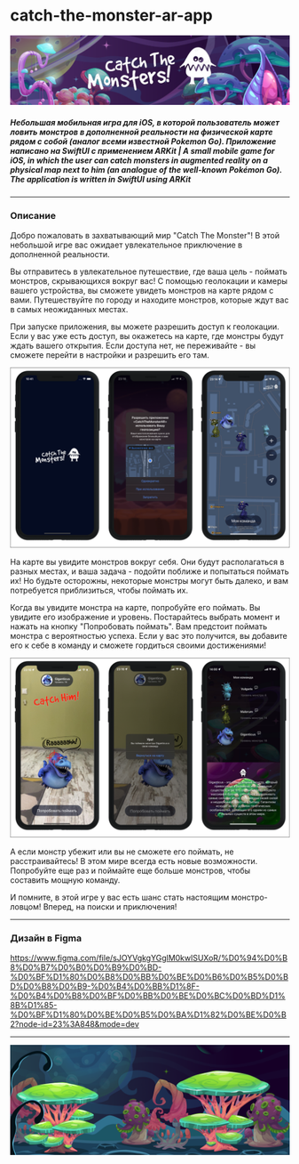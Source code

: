 # catch-the-monster-ar-app
![Alt-текст](https://github.com/Ka4aH4uk/catch-the-monster-ar-app/blob/master/banner.png?raw=true)

##### Небольшая мобильная игра для iOS, в которой пользователь может ловить монстров в дополненной реальности на физической карте рядом с собой (аналог всеми известной Pokemon Go). Приложение написано на SwiftUI с применением ARKit | A small mobile game for iOS, in which the user can catch monsters in augmented reality on a physical map next to him (an analogue of the well-known Pokémon Go). The application is written in SwiftUI using ARKit
____
### Описание

Добро пожаловать в захватывающий мир "Catch The Monster"! В этой небольшой игре вас ожидает увлекательное приключение в дополненной реальности.

Вы отправитесь в увлекательное путешествие, где ваша цель - поймать монстров, скрывающихся вокруг вас! С помощью геолокации и камеры вашего устройства, вы сможете увидеть монстров на карте рядом с вами. Путешествуйте по городу и находите монстров, которые ждут вас в самых неожиданных местах.

При запуске приложения, вы можете разрешить доступ к геолокации. Если у вас уже есть доступ, вы окажетесь на карте, где монстры будут ждать вашего открытия. Если доступа нет, не переживайте - вы сможете перейти в настройки и разрешить его там.

<img src="https://github.com/Ka4aH4uk/catch-the-monster-ar-app/blob/master/catchTheMonsterScreenshot1.png?raw=true"> 

На карте вы увидите монстров вокруг себя. Они будут располагаться в разных местах, и ваша задача - подойти поближе и попытаться поймать их! Но будьте осторожны, некоторые монстры могут быть далеко, и вам потребуется приблизиться, чтобы поймать их.

Когда вы увидите монстра на карте, попробуйте его поймать. Вы увидите его изображение и уровень. Постарайтесь выбрать момент и нажать на кнопку "Попробовать поймать". Вам предстоит поймать монстра с вероятностью успеха. Если у вас это получится, вы добавите его к себе в команду и сможете гордиться своими достижениями!

<img src="https://github.com/Ka4aH4uk/catch-the-monster-ar-app/blob/master/catchTheMonsterScreenshot2.png?raw=true"> 

А если монстр убежит или вы не сможете его поймать, не расстраивайтесь! В этом мире всегда есть новые возможности. Попробуйте еще раз и поймайте еще больше монстров, чтобы составить мощную команду.

И помните, в этой игре у вас есть шанс стать настоящим монстро-ловцом! Вперед, на поиски и приключения!
____
### Дизайн в Figma

https://www.figma.com/file/sJOYVgkgYGglM0kwlSUXoR/%D0%94%D0%B8%D0%B7%D0%B0%D0%B9%D0%BD-%D0%BF%D1%80%D0%B8%D0%BB%D0%BE%D0%B6%D0%B5%D0%BD%D0%B8%D0%B9-%D0%B4%D0%BB%D1%8F-%D0%B4%D0%B8%D0%BF%D0%BB%D0%BE%D0%BC%D0%BD%D1%8B%D1%85-%D0%BF%D1%80%D0%BE%D0%B5%D0%BA%D1%82%D0%BE%D0%B2?node-id=23%3A848&mode=dev
____
![Alt-текст](https://github.com/Ka4aH4uk/catch-the-monster-ar-app/blob/master/banner2.png?raw=true)
